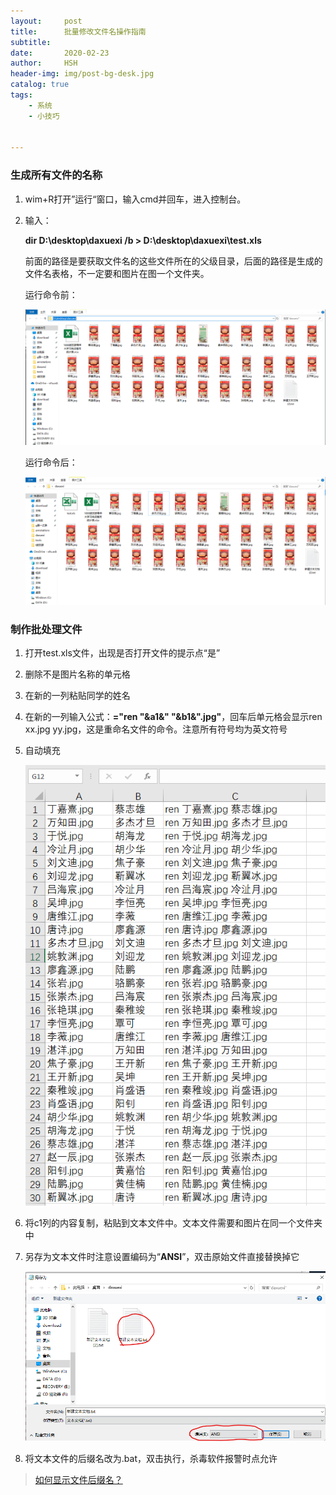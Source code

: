 ```yaml
---
layout:     post
title:      批量修改文件名操作指南
subtitle:   
date:       2020-02-23
author:     HSH
header-img: img/post-bg-desk.jpg
catalog: true
tags:
    - 系统
    - 小技巧


---
```


### 生成所有文件的名称

1. wim+R打开”运行“窗口，输入cmd并回车，进入控制台。

2. 输入：

   **dir D:\desktop\daxuexi /b > D:\desktop\daxuexi\test.xls**

   前面的路径是要获取文件名的这些文件所在的父级目录，后面的路径是生成的文件名表格，不一定要和图片在图一个文件夹。

   运行命令前：

   ![1582464278115](../img/2020-2-23-1.png)

    运行命令后：

    ![1582464723547](../img/2020-2-23-2.png)

### 制作批处理文件

1. 打开test.xls文件，出现是否打开文件的提示点“是”

2. 删除不是图片名称的单元格

3. 在新的一列粘贴同学的姓名

4. 在新的一列输入公式：**="ren "&a1&" "&b1&".jpg"**，回车后单元格会显示ren xx.jpg yy.jpg，这是重命名文件的命令。注意所有符号均为英文符号

5. 自动填充

   ![1582467283168](../img/2020-2-23-3.png)

6. 将c1列的内容复制，粘贴到文本文件中。文本文件需要和图片在同一个文件夹中

7. 另存为文本文件时注意设置编码为“**ANSI**”，双击原始文件直接替换掉它

   ![1582467600843](../img/2020-2-23-4.png)

8. 将文本文件的后缀名改为.bat，双击执行，杀毒软件报警时点允许

> [如何显示文件后缀名？](https://jingyan.baidu.com/article/f00622282564bdfbd3f0c827.html)

